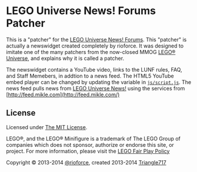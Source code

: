 # LEGO Universe News! Forums Patcher #

This is a "patcher" for the [LEGO Universe News! Forums](http://legouniversenews.forummotion.com/).
This "patcher" is actually a newswidget created completely by rioforce.
It was designed to imitate one of the many patchers from the now-closed MMOG [LEGO® Universe](http://universe.lego.com/en-us/default.aspx),
and explains why it is called a patcher.

The newswidget contains a YouTube video, links to the LUNF rules, FAQ, and Staff Memebers, in addtion to a news feed.
The HTML5 YouTube embed player can be changed by updating the variable in [`js/script.js`](js/script.js).
The news feed pulls news from [LEGO Universe News!](http://legouniversenews.wordpress.com/) using the services from [http://feed.mikle.com](http://feed.mikle.com/)

## License ##

Licensed under [The MIT License](http://opensource.org/licenses/MIT).

LEGO®, and the LEGO® Minifigure is a trademark of The LEGO Group of companies which does not sponsor, authorize or endorse this site, or project. For more information, please visit the [LEGO Fair Play Policy](http://aboutus.lego.com/en-us/legal-notice/fair-play)

Copyright :copyright: 2013-2014 [@rioforce](https://github.com/rioforce), created 2013-2014 [Triangle717](https://github.com/le717)
